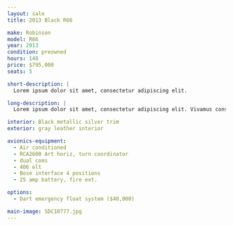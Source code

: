 ```yaml
---
layout: sale
title: 2013 Black R66

make: Robinson
model: R66
year: 2013
condition: preowned
hours: 148
price: $795,000
seats: 5

short-description: |
  Lorem ipsum dolor sit amet, consectetur adipiscing elit.

long-description: |
  Lorem ipsum dolor sit amet, consectetur adipiscing elit. Vivamus consequat sit amet nisi id rhoncus. Suspendisse potenti. Nunc vitae finibus justo. Nullam eget neque tincidunt, commodo enim sed, ultricies urna. Nam eu vulputate mauris. Phasellus vehicula eu orci eget maximus. Nam vel metus et purus imperdiet pulvinar a sit amet risus.

interior: Black metallic silver trim
exterior: gray leather interior

avionics-equipment:
  - Air conditioned
  - RCA2600 Art horiz, turn coordinator
  - dual coms
  - 406 elt
  - Bose interface 4 positions
  - 25 amp battery, fire ext.

options:
  - Dart emergency float system ($40,000)

main-image: SDC10777.jpg
---
```

